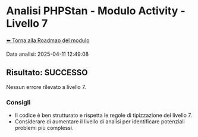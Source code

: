# Analisi PHPStan - Modulo Activity - Livello 7

[⬅️ Torna alla Roadmap del modulo](../roadmap.md)


Data analisi: 2025-04-11 12:49:08

## Risultato: SUCCESSO

Nessun errore rilevato a livello 7.

### Consigli

- Il codice è ben strutturato e rispetta le regole di tipizzazione del livello 7.
- Considerare di aumentare il livello di analisi per identificare potenziali problemi più complessi.
